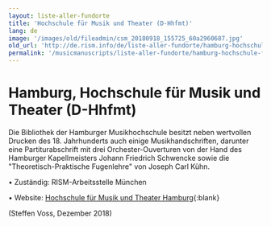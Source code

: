 ```yaml
---
layout: liste-aller-fundorte
title: 'Hochschule für Musik und Theater (D-Hhfmt)'
lang: de
image: '/images/old/fileadmin/csm_20180918_155725_60a2960687.jpg'
old_url: 'http://de.rism.info/de/liste-aller-fundorte/hamburg-hochschule-fuer-musik-und-theater.html'
permalink: '/musicmanuscripts/liste-aller-fundorte/hamburg-hochschule-fuer-musik-und-theater.html'
---
```



# Hamburg, Hochschule für Musik und Theater (D-Hhfmt)


Die Bibliothek der Hamburger Musikhochschule besitzt neben wertvollen Drucken des 18. Jahrhunderts auch einige Musikhandschriften, darunter eine Partiturabschrift mit drei Orchester-Ouverturen von der Hand des Hamburger Kapellmeisters Johann Friedrich Schwencke sowie die "Theoretisch-Praktische Fugenlehre" von Joseph Carl Kühn.

• Zuständig: RISM-Arbeitsstelle München

• Website: [Hochschule für Musik und Theater Hamburg](https://www.hfmt-hamburg.de/hochschule/service/bibliothek "Opens external link in new window"){:blank}

(Steffen Voss, Dezember 2018)

